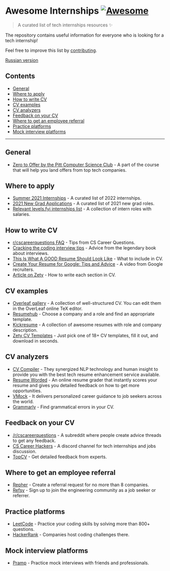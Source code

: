 # Awesome Internships [![Awesome](https://awesome.re/badge.svg)](https://awesome.re)

> A curated list of tech internships resources ✨

The repository contains useful information for everyone who is looking for a tech internship! 

Feel free to improve this list by [contributing](CONTRIBUTING.md).

[Russian version](README-RUSSIAN.md)

## Contents

- [General](#general)
- [Where to apply](#where-to-apply)
- [How to write CV](#how-to-write-cv)
- [CV examples](#cv-examples)
- [CV analyzers](#cv-analyzers)
- [Feedback on your CV](#feedback-on-your-cv)
- [Where to get an employee referral](#where-to-get-an-employee-referral)
- [Practice platforms](#practice-platforms)
- [Mock interview platforms](#mock-interview-platforms)

---

## General

- [Zero to Offer by the Pitt Computer Science Club](https://pittcs.wiki/zero-to-offer/) - A part of the course that will help you land offers from top tech companies.

## Where to apply

- [Summer 2021 Internships](https://github.com/Pitt-CSC/Summer2022-Internships) - A curated list of 2022 internships.
- [2021 New Grad Applications](https://github.com/Pitt-CSC/NewGrad-2021) - A curated list of 2021 new grad roles.
- [Relevant levels.fyi internships list](https://www.levels.fyi/internships/) - A collection of intern roles with salaries.


## How to write CV

- [r/cscareerquestions FAQ](https://www.reddit.com/r/cscareerquestions/wiki/faq_resumes) - Tips from CS Career Questions.
- [Cracking the coding interview tips](https://www.notion.so/lodthe/Cracking-the-coding-interview-tips-301b9b8df5bd422aa9dbf37604afe9e9) - Advice from the legendary book about interviews.
- [This Is What A GOOD Resume Should Look Like](https://www.careercup.com/resume) - What to include in CV.
- [Create Your Resume for Google: Tips and Advice](https://www.youtube.com/watch?v=BYUy1yvjHxE&feature=youtu.be) - A video from Google recruiters.
- [Article on Zety](https://zety.com/blog/computer-science-resume) - How to write each section in CV.

## CV examples

- [Overleaf gallery](https://ru.overleaf.com/gallery/tagged/cv) - A collection of well-structured CV. You can edit them in the OverLeaf online TeX editor.
- [Resumehub](https://resumehub.org) - Choose a company and a role and find an appropriate template.
- [Kickresume](https://www.kickresume.com/en/help-center/software-engineering-resume-samples) - A collection of awesome resumes with role and company description.
- [Zety CV Templates](https://zety.com/cv-templates) - Just pick one of 18+ CV templates, fill it out, and download in seconds.

## CV analyzers

- [CV Compiler](https://cvcompiler.com) - They synergized NLP technology and human insight to provide you with the best tech resume enhancement service available.
- [Resume Worded](https://resumeworded.com) - An online resume grader that instantly scores your resume and gives you detailed feedback on how to get more opportunities.
- [VMock](https://www.vmock.com) - It delivers personalized career guidance to job seekers across the world.
- [Grammarly](https://grammarly.com/) - Find grammatical errors in your CV.

## Feedback on your CV

- [/r/cscareerquestions](https://www.reddit.com/r/cscareerquestions) - A subreddit where people create advice threads to get any feedback.
- [CS Career Hackers](https://discord.gg/6EyEDKk) - A discord channel for tech internships and jobs discussion.
- [TopCV](https://www.topcv.com) - Get detailed feedback from experts.

## Where to get an employee referral

- [Repher](https://repher.me) - Create a referral request for no more than 8 companies.
- [Refsy](https://refsy.io) - Sign up to join the engineering community as a job seeker or referrer.

## Practice platforms

- [LeetCode](https://leetcode.com) - Practice your coding skills by solving more than 800+ questions.
- [HackerRank](https://www.hackerrank.com) - Companies host coding challenges there.

## Mock interview platforms

- [Pramp](https://www.pramp.com) - Practice mock interviews with friends and professionals.
